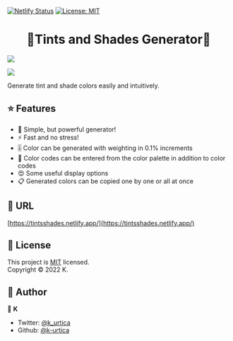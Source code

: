 [![Netlify Status](https://api.netlify.com/api/v1/badges/5f258b95-f486-4c51-adde-d2c41aac0ae6/deploy-status)](https://app.netlify.com/sites/tintsshades/deploys)
[![License: MIT](https://img.shields.io/badge/License-MIT-yellow.svg)](https://opensource.org/licenses/MIT)

<h1 align="center">🎨Tints and Shades Generator💚</h1>

![](https://user-images.githubusercontent.com/46732829/193033207-4883a0c2-3a28-4e58-a7f9-96fe243aba47.png)

![](https://user-images.githubusercontent.com/46732829/193037566-66e694ce-899c-4900-a036-986df2c263d8.png)

Generate tint and shade colors easily and intuitively.

## ⭐️ Features

- 💪 Simple, but powerful generator!
- ⚡ Fast and no stress!
- 🎚 Color can be generated with weighting in 0.1% increments
- 🎨 Color codes can be entered from the color palette in addition to color codes
- 😍 Some useful display options
- 📋 Generated colors can be copied one by one or all at once

## 🔗 URL

[https://tintsshades.netlify.app/](https://tintsshades.netlify.app/)

## 📄 License

This project is [MIT](https://opensource.org/licenses/MIT) licensed.<br />
Copyright © 2022 K.

## 👀 Author

👤 **K**

- Twitter: [@k_urtica](https://twitter.com/k_urtica)
- Github: [@k-urtica](https://github.com/k-urtica)
